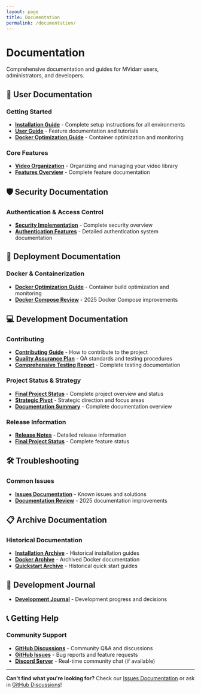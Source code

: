```yaml
---
layout: page
title: Documentation
permalink: /documentation/
---
```


# Documentation

Comprehensive documentation and guides for MVidarr users, administrators, and developers.

## 📖 User Documentation

### Getting Started
- **[Installation Guide](/mvidarr/installation/)** - Complete setup instructions for all environments
- **[User Guide](https://github.com/prefect421/mvidarr/blob/main/docs/USER-GUIDE.md)** - Feature documentation and tutorials
- **[Docker Optimization Guide](https://github.com/prefect421/mvidarr/blob/main/docs/DOCKER_OPTIMIZATION_GUIDE.md)** - Container optimization and monitoring

### Core Features
- **[Video Organization](https://github.com/prefect421/mvidarr/blob/main/docs/VIDEO_ORGANIZATION.md)** - Organizing and managing your video library
- **[Features Overview](https://github.com/prefect421/mvidarr/blob/main/docs/requirements/Features.md)** - Complete feature documentation

## 🛡️ Security Documentation

### Authentication & Access Control
- **[Security Implementation](https://github.com/prefect421/mvidarr/blob/main/docs/SECURITY_IMPLEMENTATION.md)** - Complete security overview
- **[Authentication Features](https://github.com/prefect421/mvidarr/blob/main/docs/AUTHENTICATION_FEATURE_LOG.md)** - Detailed authentication system documentation


## 🐳 Deployment Documentation

### Docker & Containerization
- **[Docker Optimization Guide](https://github.com/prefect421/mvidarr/blob/main/docs/DOCKER_OPTIMIZATION_GUIDE.md)** - Container build optimization and monitoring
- **[Docker Compose Review](https://github.com/prefect421/mvidarr/blob/main/docs/DOCKER_COMPOSE_REVIEW_2025.md)** - 2025 Docker Compose improvements


## 💻 Development Documentation

### Contributing
- **[Contributing Guide](https://github.com/prefect421/mvidarr/blob/main/CONTRIBUTING.md)** - How to contribute to the project
- **[Quality Assurance Plan](https://github.com/prefect421/mvidarr/blob/main/docs/0.9.6-QUALITY_ASSURANCE_PLAN.md)** - QA standards and testing procedures
- **[Comprehensive Testing Report](https://github.com/prefect421/mvidarr/blob/main/docs/COMPREHENSIVE_TESTING_REPORT.md)** - Complete testing documentation

### Project Status & Strategy
- **[Final Project Status](https://github.com/prefect421/mvidarr/blob/main/docs/FINAL_PROJECT_STATUS.md)** - Complete project overview and status
- **[Strategic Pivot](https://github.com/prefect421/mvidarr/blob/main/docs/0.9.5-STRATEGIC_PIVOT.md)** - Strategic direction and focus areas
- **[Documentation Summary](https://github.com/prefect421/mvidarr/blob/main/docs/DOCUMENTATION-SUMMARY.md)** - Complete documentation overview

### Release Information
- **[Release Notes](releases/)** - Detailed release information
- **[Final Project Status](https://github.com/prefect421/mvidarr/blob/main/docs/FINAL_PROJECT_STATUS.md)** - Complete feature status

## 🛠️ Troubleshooting

### Common Issues
- **[Issues Documentation](https://github.com/prefect421/mvidarr/blob/main/docs/issues/Issues.md)** - Known issues and solutions
- **[Documentation Review](https://github.com/prefect421/mvidarr/blob/main/docs/DOCUMENTATION_REVIEW_2025.md)** - 2025 documentation improvements


## 📋 Archive Documentation

### Historical Documentation
- **[Installation Archive](https://github.com/prefect421/mvidarr/blob/main/docs/archive/INSTALLATION_GUIDE.md)** - Historical installation guides
- **[Docker Archive](https://github.com/prefect421/mvidarr/blob/main/docs/archive/DOCKER-QUICKSTART.md)** - Archived Docker documentation
- **[Quickstart Archive](https://github.com/prefect421/mvidarr/blob/main/docs/archive/QUICKSTART.md)** - Historical quick start guides

## 📖 Development Journal

- **[Development Journal](https://github.com/prefect421/mvidarr/blob/main/docs/JOURNAL.md)** - Development progress and decisions

## 📞 Getting Help

### Community Support
- **[GitHub Discussions](https://github.com/prefect421/mvidarr/discussions)** - Community Q&A and discussions
- **[GitHub Issues](https://github.com/prefect421/mvidarr/issues)** - Bug reports and feature requests
- **[Discord Server](https://discord.gg/mvidarr)** - Real-time community chat (if available)



---

**Can't find what you're looking for?** Check our [Issues Documentation](https://github.com/prefect421/mvidarr/blob/main/docs/issues/Issues.md) or ask in [GitHub Discussions](https://github.com/prefect421/mvidarr/discussions)!